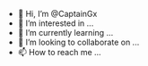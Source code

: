 - 👋 Hi, I’m @CaptainGx
- 👀 I’m interested in ...
- 🌱 I’m currently learning ...
- 💞️ I’m looking to collaborate on ...
- 📫 How to reach me ...

<!---
CaptainGx/CaptainGx is a ✨ special ✨ repository because its `README.md` (this file) appears on your GitHub profile.
You can click the Preview link to take a look at your changes.
--->
